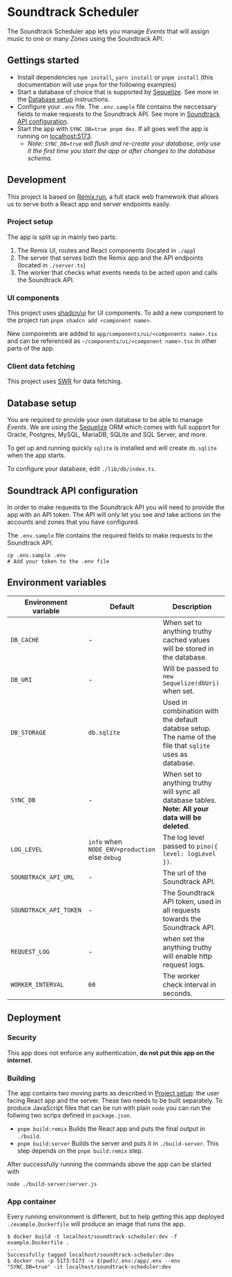 # Soundtrack Scheduler

The Soundtrack Scheduler app lets you manage _Events_ that will assign music to one or many _Zones_ using the Soundtrack API.

## Gettings started

- Install dependencies `npm install`, `yarn install` or `pnpm install` (this documentation will use `pnpm` for the following examples)
- Start a database of choice that is supported by [Sequelize](https://sequelize.org/). See more in the [Database setup](#database-setup) instructions.
- Configure your `.env` file. The `.env.sample` file contains the neccessary fields to make requests to the Soundtrack API. See more in [Soundtrack API configuration](#soundtrack-api-configuration).
- Start the app with `SYNC_DB=true pnpm dev`. If all goes well the app is running on [localhost:5173](http://localhost:5173).
  - _Note: `SYNC_DB=true` will flush and re-create your database, only use it the first time you start the app or after changes to the database schema._

## Development

This project is based on [Remix.run](https://remix.run/), a full stack web framework that allows us to serve both a React app and server endpoints easily.

### Project setup

The app is split up in mainly two parts:

1. The Remix UI, routes and React components (located in `./app`)
1. The server that serves both the Remix app and the API endpoints (located in `./server.ts`)
1. The worker that checks what events needs to be acted upon and calls the Soundtrack API.

### UI components

This project uses [shadcn/ui](https://ui.shadcn.com) for UI components. To add a new component to the project run `pnpm shadcn add <component name>`.

New components are added to `app/components/ui/<components name>.tsx` and can be referenced as `~/components/ui/<component name>.tsx` in other parts of the app.

### Client data fetching

This project uses [SWR](https://swr.vercel.app/) for data fetching.

## Database setup

You are required to provide your own database to be able to manage _Events_. We are using the [Sequelize](https://sequelize.org/) ORM which comes with full support for Oracle, Postgres, MySQL, MariaDB, SQLite and SQL Server, and more.

To get up and running quickly `sqlite` is installed and will create `db.sqlite` when the app starts.

To configure your database, edit `./lib/db/index.ts`.

## Soundtrack API configuration

In order to make requests to the Soundtrack API you will need to provide the app with an API token. The API will only let you see and take actions on the accounts and zones that you have configured.

The `.env.sample` file contains the required fields to make requests to the Soundtrack API.

```shell
cp .env.sample .env
# Add your token to the .env file
```

## Environment variables

| Environment variable   | Default                                        | Description                                                                                              |
| ---------------------- | ---------------------------------------------- | -------------------------------------------------------------------------------------------------------- |
| `DB_CACHE`             | -                                              | When set to anything truthy cached values will be stored in the database.                                |
| `DB_URI`               | -                                              | Will be passed to `new Sequelize(dbUri)` when set.                                                       |
| `DB_STORAGE`           | `db.sqlite`                                    | Used in combination with the default databse setup. The name of the file that `sqlite` uses as database. |
| `SYNC_DB`              | -                                              | When set to anything truthy will sync all database tables. **Note: All your data will be deleted**.      |
| `LOG_LEVEL`            | `info` when `NODE_ENV=production` else `debug` | The log level passed to `pino({ level: logLevel })`.                                                     |
| `SOUNDTRACK_API_URL`   | -                                              | The url of the Soundtrack API.                                                                           |
| `SOUNDTRACK_API_TOKEN` | -                                              | The Soundtrack API token, used in all requests towards the Soundtrack API.                               |
| `REQUEST_LOG`          | -                                              | when set the anything truthy will enable http request logs.                                              |
| `WORKER_INTERVAL`      | `60`                                           | The worker check interval in seconds.                                                                    |

## Deployment

### Security

This app does not enforce any authentication, **do not put this app on the internet**.

### Building

The app contains two moving parts as described in [Project setup](#project-setup): the user facing React app and the server. These two needs to be built separately. To produce JavaScript files that can be run with plain `node` you can run the follwing two scrips defined in `package.json`.

- `pnpm build:remix` Builds the React app and puts the final output in `./build`.
- `pnpm build:server` Builds the server and puts it in `./build-server`. This step depends on the `pnpm build:remix` step.

After successfully running the commands above the app can be started with

```shell
node ./build-server/server.js
```

### App container

Every running environment is different, but to help getting this app deployed `./example.Dockerfile` will produce an image that runs the app.

```shell
$ docker build -t localhost/soundtrack-scheduler:dev -f example.Dockerfile .
...
Successfully tagged localhost/soundtrack-scheduler:dev
$ docker run -p 5173:5173 -v $(pwd)/.env:/app/.env --env "SYNC_DB=true" -it localhost/soundtrack-scheduler:dev
```
